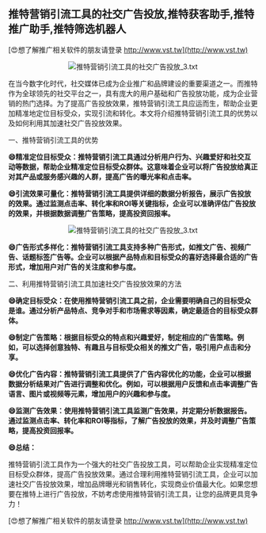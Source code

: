 ## **推特营销引流工具的社交广告投放,推特获客助手,推特推广助手,推特筛选机器人**

[😍想了解推广相关软件的朋友请登录 http://www.vst.tw](http://www.vst.tw)

 <center><img src="https://vst.tw/MP4/tuiguang/png/5.png" alt="推特营销引流工具的社交广告投放_3.txt"></center>

在当今数字化时代，社交媒体已成为企业推广和品牌建设的重要渠道之一。而推特作为全球领先的社交平台之一，具有庞大的用户基础和广告投放功能，成为企业营销的热门选择。为了提高广告投放效果，推特营销引流工具应运而生，帮助企业更加精准地定位目标受众，实现引流和转化。本文将介绍推特营销引流工具的优势以及如何利用其加速社交广告投放效果。

一、推特营销引流工具的优势

**😄精准定位目标受众：推特营销引流工具通过分析用户行为、兴趣爱好和社交互动等数据，帮助企业精准定位目标受众群体。这意味着企业可以将广告投放给真正对其产品或服务感兴趣的人群，提高广告的曝光率和点击率。**

**😄引流效果可量化：推特营销引流工具提供详细的数据分析报告，展示广告投放的效果。通过监测点击率、转化率和ROI等关键指标，企业可以准确评估广告投放的效果，并根据数据调整广告策略，提高投资回报率。**

 <center><img src="https://vst.tw/MP4/tuiguang/png/8.png" alt="推特营销引流工具的社交广告投放_3.txt"></center>

**😄广告形式多样化：推特营销引流工具支持多种广告形式，如推文广告、视频广告、话题标签广告等。企业可以根据产品特点和目标受众的喜好选择最合适的广告形式，增加用户对广告的关注度和参与度。**

二、利用推特营销引流工具加速社交广告投放效果的方法

**😄确定目标受众：在使用推特营销引流工具之前，企业需要明确自己的目标受众是谁。通过分析产品特点、竞争对手和市场需求等因素，确定最适合的目标受众群体。**

**😄制定广告策略：根据目标受众的特点和兴趣爱好，制定相应的广告策略。例如，可以选择创意独特、有趣且与目标受众相关的推文广告，吸引用户点击和分享。**

**😄优化广告内容：推特营销引流工具提供了广告内容优化的功能，企业可以根据数据分析结果对广告进行调整和优化。例如，可以根据用户反馈和点击率调整广告语言、图片或视频等元素，增加用户的兴趣和参与度。**

**😄监测广告效果：使用推特营销引流工具监测广告效果，并定期分析数据报告。通过监测点击率、转化率和ROI等指标，了解广告投放的效果，并及时调整广告策略，提高投资回报率。**

**😄总结：**

推特营销引流工具作为一个强大的社交广告投放工具，可以帮助企业实现精准定位目标受众群体，提高广告投放效果。通过合理利用推特营销引流工具，企业可以加速社交广告投放效果，增加品牌曝光和销售转化，实现商业价值最大化。如果您想要在推特上进行广告投放，不妨考虑使用推特营销引流工具，让您的品牌更具竞争力！

[😍想了解推广相关软件的朋友请登录 http://www.vst.tw](http://www.vst.tw)



